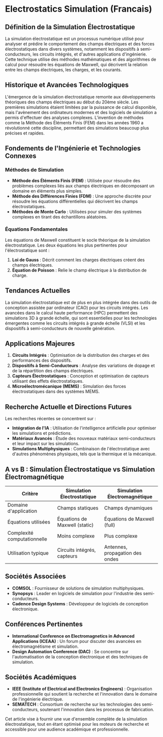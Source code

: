 # Electrostatics Simulation (Francais)

## Définition de la Simulation Électrostatique

La simulation électrostatique est un processus numérique utilisé pour analyser et prédire le comportement des champs électriques et des forces électrostatiques dans divers systèmes, notamment les dispositifs à semi-conducteurs, les circuits intégrés, et d'autres applications d'ingénierie. Cette technique utilise des méthodes mathématiques et des algorithmes de calcul pour résoudre les équations de Maxwell, qui décrivent la relation entre les champs électriques, les charges, et les courants.

## Historique et Avancées Technologiques

L'émergence de la simulation électrostatique remonte aux développements théoriques des champs électriques au début du 20ème siècle. Les premières simulations étaient limitées par la puissance de calcul disponible, mais l'avènement des ordinateurs modernes et des logiciels de simulation a permis d'effectuer des analyses complexes. L'invention de méthodes comme la Méthode des Éléments Finis (FEM) dans les années 1960 a révolutionné cette discipline, permettant des simulations beaucoup plus précises et rapides.

## Fondements de l'Ingénierie et Technologies Connexes

### Méthodes de Simulation

- **Méthode des Éléments Finis (FEM)** : Utilisée pour résoudre des problèmes complexes liés aux champs électriques en décomposant un domaine en éléments plus simples.
- **Méthode des Différences Finies (FDM)** : Une approche discrète pour résoudre les équations différentielles qui décrivent les champs électrostatiques.
- **Méthodes de Monte Carlo** : Utilisées pour simuler des systèmes complexes en tirant des échantillons aléatoires.

### Équations Fondamentales

Les équations de Maxwell constituent le socle théorique de la simulation électrostatique. Les deux équations les plus pertinentes pour l'électrostatique sont :

1. **Loi de Gauss** : Décrit comment les charges électriques créent des champs électriques.
2. **Équation de Poisson** : Relie le champ électrique à la distribution de charge.

## Tendances Actuelles

La simulation électrostatique est de plus en plus intégrée dans des outils de conception assistée par ordinateur (CAO) pour les circuits intégrés. Les avancées dans le calcul haute performance (HPC) permettent des simulations 3D à grande échelle, qui sont essentielles pour les technologies émergentes comme les circuits intégrés à grande échelle (VLSI) et les dispositifs à semi-conducteurs de nouvelle génération.

## Applications Majeures

1. **Circuits Intégrés** : Optimisation de la distribution des charges et des performances des dispositifs.
2. **Dispositifs à Semi-Conducteurs** : Analyse des variations de dopage et de la répartition des champs électriques.
3. **Capteurs Électrostatiques** : Conception et optimisation de capteurs utilisant des effets électrostatiques.
4. **Microélectromécanique (MEMS)** : Simulation des forces électrostatiques dans des systèmes MEMS.

## Recherche Actuelle et Directions Futures

Les recherches récentes se concentrent sur :

- **Intégration de l'IA** : Utilisation de l'intelligence artificielle pour optimiser les simulations et prédictions.
- **Matériaux Avancés** : Étude des nouveaux matériaux semi-conducteurs et leur impact sur les simulations.
- **Simulations Multiphysiques** : Combinaison de l'électrostatique avec d'autres phénomènes physiques, tels que la thermique et la mécanique.

## A vs B : Simulation Électrostatique vs Simulation Électromagnétique

| Critère                   | Simulation Électrostatique | Simulation Électromagnétique |
|---------------------------|----------------------------|-------------------------------|
| Domaine d'application      | Champs statiques          | Champs dynamiques             |
| Équations utilisées       | Équations de Maxwell (static) | Équations de Maxwell (full)  |
| Complexité computationnelle | Moins complexe            | Plus complexe                 |
| Utilisation typique       | Circuits intégrés, capteurs | Antennes, propagation des ondes |

## Sociétés Associées

- **COMSOL** : Fournisseur de solutions de simulation multiphysiques.
- **Synopsys** : Leader en logiciels de simulation pour l'industrie des semi-conducteurs.
- **Cadence Design Systems** : Développeur de logiciels de conception électronique.

## Conférences Pertinentes

- **International Conference on Electromagnetics in Advanced Applications (ICEAA)** : Un forum pour discuter des avancées en électromagnétisme et simulation.
- **Design Automation Conference (DAC)** : Se concentre sur l'automatisation de la conception électronique et des techniques de simulation.

## Sociétés Académiques

- **IEEE (Institute of Electrical and Electronics Engineers)** : Organisation professionnelle qui soutient la recherche et l'innovation dans le domaine de l'ingénierie électrique.
- **SEMATECH** : Consortium de recherche sur les technologies des semi-conducteurs, soutenant l'innovation dans les processus de fabrication.

Cet article vise à fournir une vue d'ensemble complète de la simulation électrostatique, tout en étant optimisé pour les moteurs de recherche et accessible pour une audience académique et professionnelle.